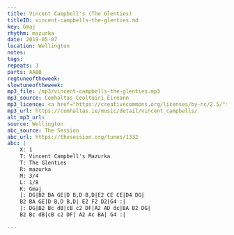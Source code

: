 ```yaml
---
title: Vincent Campbell's (The Glenties)
titleID: vincent-campbells-the-glenties.md
key: Gmaj
rhythm: mazurka
date: 2019-05-07
location: Wellington 
notes: 
tags: 
repeats: 3 
parts: AABB 
regtuneoftheweek: 
slowtuneoftheweek: 
mp3_file: /mp3/vincent-campbells-the-glenties.mp3
mp3_source: Comhaltas Ceoltóirí Éireann
mp3_licence: <a href="https://creativecommons.org/licenses/by-nc/2.5/">CC-BY-NC-2.5</a>
mp3_url: https://comhaltas.ie/music/detail/vincent_campbells/
alt_mp3_url: 
source: Wellington
abc_source: The Session
abc_url: https://thesession.org/tunes/1332
abc: |
    X: 1
    T: Vincent Campbell's Mazurka
    T: The Glenties
    R: mazurka
    M: 3/4
    L: 1/8
    K: Gmaj
    |: DG|B2 BA GE|D B,D B,D|E2 CE CE|D4 DG|
    B2 BA GE|D B,D B,D| E2 F2 D2|G4 :|
    |: DG|B2 Bc dB|cB c2 DF|A2 AD dc|BA B2 DG|
    B2 Bc dB|cB c2 DF| A2 Ac BA| G4 :|

---
```

